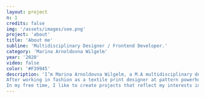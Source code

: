 ```yaml
---
layout: project
n: 1
credits: false
img: '/assets/images/see.png'
project: 'about'
title: 'About me'
subline: 'Multidisciplinary Designer / Frontend Developer.'
category: 'Marina Arnoldovna Wilgelm'
year: '2020'
video: false
color: '#F39945'
description: 'I’m Marina Arnoldovna Wilgelm, a M.A multidisciplinary designer and frontend developer from Berlin. <br>
After working in fashion as a textile print designer at pattern powerhouse <a href="https://www.lalaberlin.com/" alt="Lala Berlin">Lala Berlin</a>, I started building a second mainstay in the realm of web development which led me to my previous job as a Frontend Development Trainee at <a href="https://www.edenspiekermann.com/eu/" alt="Edenspiekermann">Edenspiekermann</a>, where I’ve been lucky enough to work for clients such as — die Gruenen Bündnis´90, Parma, IAS-Gruppe, SAP Innovationcenter, Schrot&Korn and Biohandel. <br><br>
In my free time, I like to create projects that reflect my interests in colour and craftsmanship. I’m currently seeking new opportunities, either freelance or full-time.'
---
```

